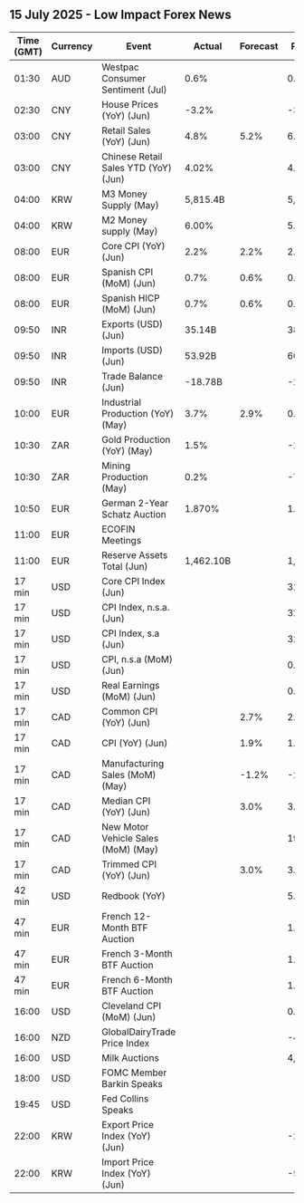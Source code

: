 ## 15 July 2025 - Low Impact Forex News

| Time (GMT) | Currency | Event | Actual | Forecast | Previous |
|------|----------|-------|--------|----------|----------|
| 01:30 | AUD | Westpac Consumer Sentiment (Jul) | 0.6% |  | 0.5% |
| 02:30 | CNY | House Prices (YoY) (Jun) | -3.2% |  | -3.5% |
| 03:00 | CNY | Retail Sales (YoY) (Jun) | 4.8% | 5.2% | 6.4% |
| 03:00 | CNY | Chinese Retail Sales YTD (YoY) (Jun) | 4.02% |  | 4.06% |
| 04:00 | KRW | M3 Money Supply (May) | 5,815.4B |  | 5,786.3B |
| 04:00 | KRW | M2 Money supply (May) | 6.00% |  | 5.80% |
| 08:00 | EUR | Core CPI (YoY) (Jun) | 2.2% | 2.2% | 2.2% |
| 08:00 | EUR | Spanish CPI (MoM) (Jun) | 0.7% | 0.6% | 0.1% |
| 08:00 | EUR | Spanish HICP (MoM) (Jun) | 0.7% | 0.6% | 0.0% |
| 09:50 | INR | Exports (USD) (Jun) | 35.14B |  | 38.73B |
| 09:50 | INR | Imports (USD) (Jun) | 53.92B |  | 60.61B |
| 09:50 | INR | Trade Balance (Jun) | -18.78B |  | -21.88B |
| 10:00 | EUR | Industrial Production (YoY) (May) | 3.7% | 2.9% | 0.2% |
| 10:30 | ZAR | Gold Production (YoY) (May) | 1.5% |  | -2.5% |
| 10:30 | ZAR | Mining Production (May) | 0.2% |  | -7.7% |
| 10:50 | EUR | German 2-Year Schatz Auction | 1.870% |  | 1.850% |
| 11:00 | EUR | ECOFIN Meetings |  |  |  |
| 11:00 | EUR | Reserve Assets Total (Jun) | 1,462.10B |  | 1,507.68B |
| 17 min | USD | Core CPI Index (Jun) |  |  | 326.85 |
| 17 min | USD | CPI Index, n.s.a. (Jun) |  |  | 321.46 |
| 17 min | USD | CPI Index, s.a (Jun) |  |  | 320.58 |
| 17 min | USD | CPI, n.s.a (MoM) (Jun) |  |  | 0.21% |
| 17 min | USD | Real Earnings (MoM) (Jun) |  |  | 0.3% |
| 17 min | CAD | Common CPI (YoY) (Jun) |  | 2.7% | 2.6% |
| 17 min | CAD | CPI (YoY) (Jun) |  | 1.9% | 1.7% |
| 17 min | CAD | Manufacturing Sales (MoM) (May) |  | -1.2% | -2.8% |
| 17 min | CAD | Median CPI (YoY) (Jun) |  | 3.0% | 3.0% |
| 17 min | CAD | New Motor Vehicle Sales (MoM) (May) |  |  | 195.7K |
| 17 min | CAD | Trimmed CPI (YoY) (Jun) |  | 3.0% | 3.0% |
| 42 min | USD | Redbook (YoY) |  |  | 5.9% |
| 47 min | EUR | French 12-Month BTF Auction |  |  | 1.892% |
| 47 min | EUR | French 3-Month BTF Auction |  |  | 1.924% |
| 47 min | EUR | French 6-Month BTF Auction |  |  | 1.903% |
| 16:00 | USD | Cleveland CPI (MoM) (Jun) |  |  | 0.2% |
| 16:00 | NZD | GlobalDairyTrade Price Index |  |  | -4.1% |
| 16:00 | USD | Milk Auctions |  |  | 4,274.0 |
| 18:00 | USD | FOMC Member Barkin Speaks |  |  |  |
| 19:45 | USD | Fed Collins Speaks |  |  |  |
| 22:00 | KRW | Export Price Index (YoY) (Jun) |  |  | -2.4% |
| 22:00 | KRW | Import Price Index (YoY) (Jun) |  |  | -5.0% |
